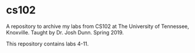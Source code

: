 # cs102
A repository to archive my labs from CS102 at The University of Tennessee, Knoxville. Taught by Dr. Josh Dunn. Spring 2019.

This repository contains labs 4-11.
